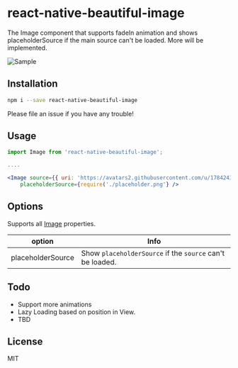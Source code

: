 react-native-beautiful-image
===

The Image component that supports fadeIn animation and shows placeholderSource if the main source can't be loaded. More will be implemented.

![Sample](http://g.recordit.co/6tyDejEyOM.gif)

## Installation

```bash
npm i --save react-native-beautiful-image
```

Please file an issue if you have any trouble!


## Usage

```jsx
import Image from 'react-native-beautiful-image';

....

<Image source={{ uri: 'https://avatars2.githubusercontent.com/u/1784243?v=3&s=460' }}
    placeholderSource={require('./placeholder.png'} />
```
## Options
Supports all [Image](https://facebook.github.io/react-native/docs/images.html) properties.

option | Info
------ | ----
placeholderSource | Show `placeholderSource` if the `source` can't be loaded.

## Todo
- Support more animations
- Lazy Loading based on position in View.
- TBD

## License

MIT
